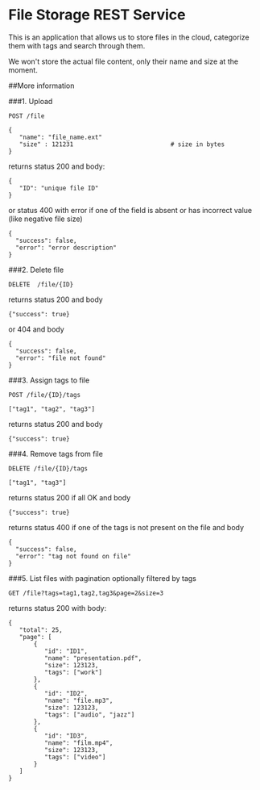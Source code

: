 # File Storage REST Service
This is an application that allows us to store files in the cloud, categorize them with tags and search through them.

We won't store the actual file content, only their name and size at the moment.

##More information

###1. Upload
```
POST /file

{
   "name": "file_name.ext"
   "size" : 121231                           # size in bytes
}
```
returns status 200 and body:
```
{
   "ID": "unique file ID"
}
```
or status 400 with error if one of the field is absent or has incorrect value (like negative file size)
```
{
  "success": false,
  "error": "error description"
}
```
###2. Delete file
```
DELETE  /file/{ID}
```
returns status 200 and body
```
{"success": true}
```
or 404 and body
```
{
  "success": false,
  "error": "file not found"
}
```
###3. Assign tags to file
```
POST /file/{ID}/tags

["tag1", "tag2", "tag3"]
```
returns status 200 and body
```
{"success": true}
```
###4. Remove tags from file
```
DELETE /file/{ID}/tags

["tag1", "tag3"]
```
returns status 200 if all OK and body
```
{"success": true}
```
returns status 400 if one of the tags is not present on the file and body
```
{
  "success": false,
  "error": "tag not found on file"
}
```
###5. List files with pagination optionally filtered by tags
```
GET /file?tags=tag1,tag2,tag3&page=2&size=3
```

returns status 200 with body:
```
{
   "total": 25,
   "page": [
       {
          "id": "ID1",
          "name": "presentation.pdf",
          "size": 123123,
          "tags": ["work"]
       },
       {
          "id": "ID2",
          "name": "file.mp3",
          "size": 123123,
          "tags": ["audio", "jazz"]
       },
       {
          "id": "ID3",
          "name": "film.mp4",
          "size": 123123,
          "tags": ["video"]
       }
   ]
}
```